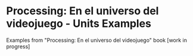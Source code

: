 # Processing: En el universo del videojuego - Units Examples
Examples from "Processing: En el universo del videojuego" book [work in progress]
